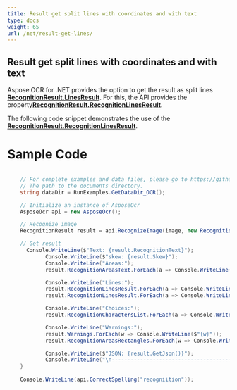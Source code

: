 ```yaml
---
title: Result get split lines with coordinates and with text
type: docs
weight: 65
url: /net/result-get-lines/
---
```


## **Result get split lines with coordinates and with text**

Aspose.OCR for .NET provides the option to get the result as split lines [**RecognitionResult.LinesResult**](https://apireference.aspose.com/ocr/net/aspose.ocr.recognitionresult/linesresult). 
For this, the API provides the property[**RecognitionResult.RecognitionLinesResult**](https://apireference.aspose.com/ocr/net/aspose.ocr/recognitionresult/properties/recognitionlinesresult).

The following code snippet demonstrates the use of the [**RecognitionResult.RecognitionLinesResult**](https://apireference.aspose.com/ocr/net/aspose.ocr/recognitionresult/properties/recognitionlinesresult).

# Sample Code 

```csharp

	// For complete examples and data files, please go to https://github.com/aspose-ocr/Aspose.OCR-for-.NET
	// The path to the documents directory.
	string dataDir = RunExamples.GetDataDir_OCR();

	// Initialize an instance of AsposeOcr
	AsposeOcr api = new AsposeOcr();

	// Recognize image           
    RecognitionResult result = api.RecognizeImage(image, new RecognitionSettings());

    // Get result
	  Console.WriteLine($"Text: {result.RecognitionText}");
            Console.WriteLine($"skew: {result.Skew}");
            Console.WriteLine("Areas:");
            result.RecognitionAreasText.ForEach(a => Console.WriteLine($"{a}"));

            Console.WriteLine("Lines:");
            result.RecognitionLinesResult.ForEach(a => Console.WriteLine($"{a.TextInLine}"));
			result.RecognitionLinesResult.ForEach(a => Console.WriteLine($"X: {a.Line.X} Y: {a.Line.Y} Width: {a.Line.Width} Height: {a.Line.Height}"));

            Console.WriteLine("Choices:");
            result.RecognitionCharactersList.ForEach(a => Console.WriteLine($"{a[0]} {a[1]} {a[2]} {a[3]} {a[4]}"));

            Console.WriteLine("Warnings:");
            result.Warnings.ForEach(w => Console.WriteLine($"{w}"));
            result.RecognitionAreasRectangles.ForEach(w => Console.WriteLine($"{w.X} {w.Y} {w.Width} {w.Height}"));

            Console.WriteLine($"JSON: {result.GetJson()}");
            Console.WriteLine("\n----------------------------------------");
	}
	
	Console.WriteLine(api.CorrectSpelling("recogniition"));
```



